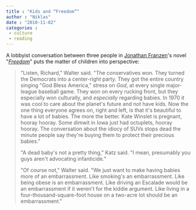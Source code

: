 ```yaml
---
title : "Kids and “Freedom”"
author : "Niklas"
date : "2010-11-02"
categories : 
 - culture
 - reading
---
```


A lobbyist conversation between three people in [Jonathan Franzen](http://en.wikipedia.org/wiki/Jonathan_Franzen)'s novel "_[Freedom](http://en.wikipedia.org/wiki/Freedom_(Franzen_novel))_" puts the matter of children into perspective:

> "Listen, Richard," Walter said. "The conservatives won. They turned the Democrats into a center-right party. They got the entire country singing "God Bless America," stress on _God_, at every single major-league baseball game. They won on every rucking front, but they especially won culturally, and _especially_ regarding babies. In 1970 it was cool to care about the planet's future and not have kids. Now the one thing everyone agrees on, right and left, is that it's beautiful to have a lot of babies. The more the better. Kate Winslet is pregnant, hooray hooray. Some dimwit in Iowa just had octuplets, hooray hooray. The conversation about the idiocy of SUVs stops dead the minute people say they're buying them to protect their precious babies."
> 
> "A dead baby's not a pretty thing," Katz said. "I mean, presumably you guys aren't advocating infanticide."
> 
> "Of course not," Walter said. "We just want to make having babies more of an embarrassment. Like smoking's an embarrassment. Like being obese is an embarrassment. Like driving an Escalade would be an embarrassment if it weren't for the kiddie argument. Like living in a four-thousand-square-foot house on a two-acre lot should be an embarrassment."
